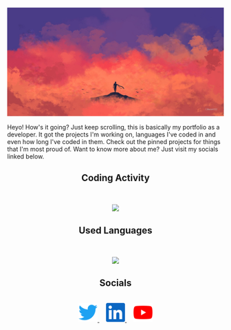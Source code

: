 ![](docs/images/jNaimXIII-banner.png)

Heyo! How's it going? Just keep scrolling, this is basically my portfolio as a
developer. It got the projects I'm working on, languages I've coded in and even
how long I've coded in them. Check out the pinned projects for things that I'm
most proud of. Want to know more about me? Just visit my socials linked below.

<div align="center">

## Coding Activity

<br />

[![](https://github-readme-stats.vercel.app/api/wakatime?username=jNaimXIII&hide_title=true&theme=transparent&layout=compact)](https://wakatime.com/jNaimXIII)

## Used Languages

<br />

[![](https://github-readme-stats.vercel.app/api/top-langs/?username=jNaimXIII&hide_title=true&theme=transparent&layout=compact)]()

## Socials

<br />

<a href="https://twitter.com/jNaimXIII">
    <img src="docs/images/twitter.svg" height="44" />
</a>
&nbsp; &nbsp;
<a href="https://linkedin.com/in/jNaimXIII">
    <img src="docs/images/linkedin.svg" height="44" />
</a>
&nbsp; &nbsp;
<a href="https://youtube.com/channel/UCov_vTQLbt22Cu1LH-ZRKyw">
    <img src="docs/images/youtube.svg" height="44" />
</a>

</div>
